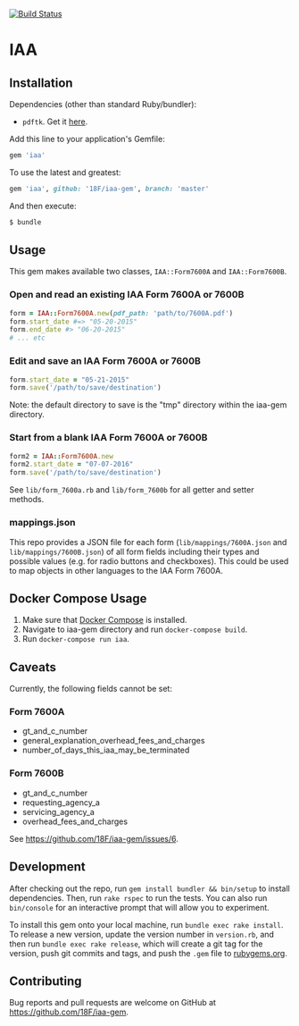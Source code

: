 [![Build Status](https://travis-ci.org/18F/iaa-gem.svg)](https://travis-ci.org/18F/iaa-gem)

# IAA

## Installation

Dependencies (other than standard Ruby/bundler):

- `pdftk`. Get it [here](https://www.pdflabs.com/tools/pdftk-server/).

Add this line to your application's Gemfile:

```ruby
gem 'iaa'
```

To use the latest and greatest:

```ruby
gem 'iaa', github: '18F/iaa-gem', branch: 'master'
```

And then execute:

```sh
$ bundle
```

## Usage

This gem makes available two classes, `IAA::Form7600A` and `IAA::Form7600B`.

### Open and read an existing IAA Form 7600A or 7600B

```ruby
form = IAA::Form7600A.new(pdf_path: 'path/to/7600A.pdf')
form.start_date #=> "05-20-2015"
form.end_date #> "06-20-2015"
# ... etc
```

### Edit and save an IAA Form 7600A or 7600B

```ruby
form.start_date = "05-21-2015"
form.save('/path/to/save/destination')
```

Note: the default directory to save is the "tmp" directory within the iaa-gem directory.

### Start from a blank IAA Form 7600A or 7600B

```ruby
form2 = IAA::Form7600A.new
form2.start_date = "07-07-2016"
form.save('/path/to/save/destination')
```

See `lib/form_7600a.rb` and `lib/form_7600b` for all getter and setter methods.

### mappings.json

This repo provides a JSON file for each form (`lib/mappings/7600A.json` and `lib/mappings/7600B.json`) of all form fields including their types and possible values (e.g. for radio buttons and checkboxes). This could be used to map objects in other languages to the IAA Form 7600A.

## Docker Compose Usage

1. Make sure that [Docker Compose](https://docs.docker.com/compose/install/) is installed.
2. Navigate to iaa-gem directory and run `docker-compose build`.
3. Run `docker-compose run iaa`.

## Caveats

Currently, the following fields cannot be set:

### Form 7600A

- gt_and_c_number
- general_explanation_overhead_fees_and_charges
- number_of_days_this_iaa_may_be_terminated

### Form 7600B

- gt_and_c_number
- requesting_agency_a
- servicing_agency_a
- overhead_fees_and_charges

See https://github.com/18F/iaa-gem/issues/6.

## Development

After checking out the repo, run `gem install bundler && bin/setup` to install dependencies. Then, run `rake rspec` to run the tests. You can also run `bin/console` for an interactive prompt that will allow you to experiment.

To install this gem onto your local machine, run `bundle exec rake install`. To release a new version, update the version number in `version.rb`, and then run `bundle exec rake release`, which will create a git tag for the version, push git commits and tags, and push the `.gem` file to [rubygems.org](https://rubygems.org).

## Contributing

Bug reports and pull requests are welcome on GitHub at https://github.com/18F/iaa-gem.

